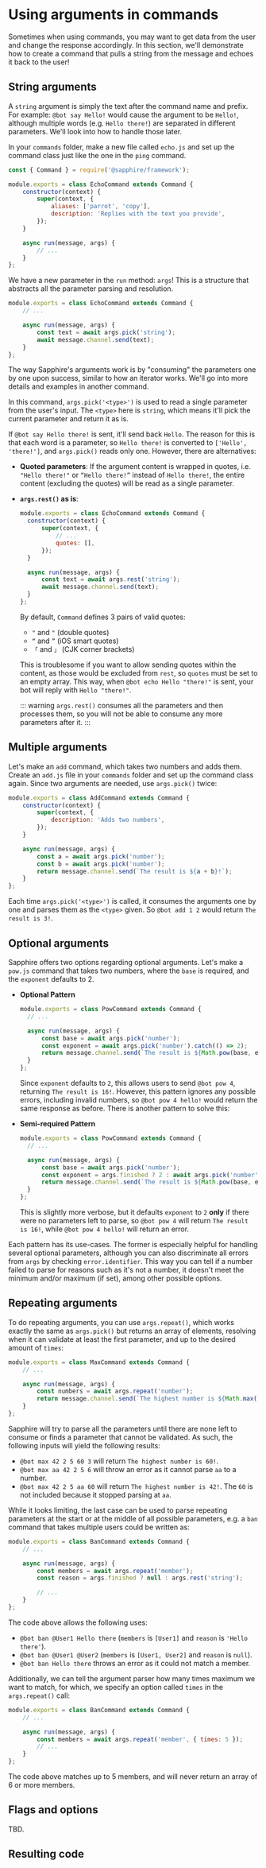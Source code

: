 # Using arguments in commands

Sometimes when using commands, you may want to get data from the user and change the response accordingly. In this section, we'll demonstrate how to create a command that pulls a string from the message and echoes it back to the user!

## String arguments

A `string` argument is simply the text after the command name and prefix. For example: `@bot say Hello!` would cause the argument to be `Hello!`, although multiple words (e.g. `Hello there!`) are separated in different parameters. We'll look into how to handle those later.

In your `commands` folder, make a new file called `echo.js` and set up the command class just like the one in the `ping` command.

```js
const { Command } = require('@sapphire/framework');

module.exports = class EchoCommand extends Command {
	constructor(context) {
		super(context, {
			aliases: ['parrot', 'copy'],
			description: 'Replies with the text you provide',
		});
	}

	async run(message, args) {
		// ...
	}
};
```

We have a new parameter in the `run` method: `args`! This is a structure that abstracts all the parameter parsing and resolution.

```js {5}
module.exports = class EchoCommand extends Command {
	// ...

	async run(message, args) {
		const text = await args.pick('string');
		await message.channel.send(text);
	}
};
```

The way Sapphire's arguments work is by "consuming" the parameters one by one upon success, similar to how an iterator works. We'll go into more details and examples in another command.

In this command, `args.pick('<type>')` is used to read a single parameter from the user's input. The `<type>` here is `string`, which means it'll pick the current parameter and return it as is.

If `@bot say Hello there!` is sent, it'll send back `Hello`. The reason for this is that each word is a parameter, so `Hello there!` is converted to `['Hello', 'there!']`, and `args.pick()` reads only one. However, there are alternatives:

- **Quoted parameters**:
If the argument content is wrapped in quotes, i.e. `"Hello there!"` or `“Hello there!”` instead of `Hello there!`, the entire content (excluding the quotes) will be read as a single parameter.

- **`args.rest()` as is**:
  ```js {5,10}
  module.exports = class EchoCommand extends Command {
  	constructor(context) {
  		super(context, {
  			// ...
  			quotes: [],
  		});
  	}
  
  	async run(message, args) {
  		const text = await args.rest('string');
  		await message.channel.send(text);
  	}
  };
  ```

  By default, `Command` defines 3 pairs of valid quotes:

  - `"` and `"` (double quotes)
  - `“` and `”` (iOS smart quotes)
  - `「` and `」` (CJK corner brackets)

  This is troublesome if you want to allow sending quotes within the content, as those would be excluded from `rest`, so `quotes` must be set to an empty array. This way, when `@bot echo Hello "there!"` is sent, your bot will reply with `Hello "there!"`.

  ::: warning
  `args.rest()` consumes all the parameters and then processes them, so you will not be able to consume any more parameters after it.
  :::

## Multiple arguments

Let's make an `add` command, which takes two numbers and adds them. Create an `add.js` file in your `commands` folder and set up the command class again. Since two arguments are needed, use `args.pick()` twice:

```js {9-11}
module.exports = class AddCommand extends Command {
	constructor(context) {
		super(context, {
			description: 'Adds two numbers',
		});
	}

	async run(message, args) {
		const a = await args.pick('number');
		const b = await args.pick('number');
		return message.channel.send(`The result is ${a + b}!`);
	}
};
```

Each time `args.pick('<type>')` is called, it consumes the arguments one by one and parses them as the `<type>` given. So `@bot add 1 2` would return `The result is 3!`.

## Optional arguments

Sapphire offers two options regarding optional arguments. Let's make a `pow.js` command that takes two numbers, where the `base` is required, and the `exponent` defaults to 2.

- **Optional Pattern**
  ```js {5-6}
  module.exports = class PowCommand extends Command {
  	// ...
  
  	async run(message, args) {
  		const base = await args.pick('number');
  		const exponent = await args.pick('number').catch(() => 2);
  		return message.channel.send(`The result is ${Math.pow(base, exponent)}!`);
  	}
  };
  ```

  Since `exponent` defaults to `2`, this allows users to send `@bot pow 4`, returning `The result is 16!`. However, this pattern ignores any possible errors, including invalid numbers, so `@bot pow 4 hello!` would return the same response as before. There is another pattern to solve this:

- **Semi-required Pattern**
  ```js {6}
  module.exports = class PowCommand extends Command {
  	// ...
  
  	async run(message, args) {
  		const base = await args.pick('number');
  		const exponent = args.finished ? 2 : await args.pick('number');
  		return message.channel.send(`The result is ${Math.pow(base, exponent)}!`);
  	}
  };
  ```

  This is slightly more verbose, but it defaults `exponent` to `2` **only** if there were no parameters left to parse, so `@bot pow 4` will return `The result is 16!`, while `@bot pow 4 hello!` will return an error.

Each pattern has its use-cases. The former is especially helpful for handling several optional parameters, although you can also discriminate all errors from `args` by checking `error.identifier`. This way you can tell if a number failed to parse for reasons such as it's not a number, it doesn't meet the minimum and/or maximum (if set), among other possible options.

## Repeating arguments

To do repeating arguments, you can use `args.repeat()`, which works exactly the same as `args.pick()` but returns an array of elements, resolving when it can validate at least the first parameter, and up to the desired amount of `times`:

```js {5}
module.exports = class MaxCommand extends Command {
	// ...

	async run(message, args) {
		const numbers = await args.repeat('number');
		return message.channel.send(`The highest number is ${Math.max(...numbers)}!`);
	}
};
```

Sapphire will try to parse all the parameters until there are none left to consume or finds a parameter that cannot be validated. As such, the following inputs will yield the following results:

- `@bot max 42 2 5 60 3` will return `The highest number is 60!`.
- `@bot max aa 42 2 5 6` will throw an error as it cannot parse `aa` to a number.
- `@bot max 42 2 5 aa 60` will return `The highest number is 42!`. The `60` is not included because it stopped parsing at `aa`.

While it looks limiting, the last case can be used to parse repeating parameters at the start or at the middle of all possible parameters, e.g. a `ban` command that takes multiple users could be written as:

```js {5}
module.exports = class BanCommand extends Command {
	// ...

	async run(message, args) {
		const members = await args.repeat('member');
		const reason = args.finished ? null : args.rest('string');

		// ...
	}
};
```

The code above allows the following uses:

- `@bot ban @User1 Hello there` (`members` is `[User1]` and `reason` is `'Hello there'`).
- `@bot ban @User1 @User2` (`members` is `[User1, User2]` and `reason` is `null`).
- `@bot ban Hello there` throws an error as it could not match a member.

Additionally, we can tell the argument parser how many times maximum we want to match, for which, we specify an option called `times` in the `args.repeat()` call:

```js {5}
module.exports = class BanCommand extends Command {
	// ...

	async run(message, args) {
		const members = await args.repeat('member', { times: 5 });
		// ...
	}
};
```

The code above matches up to 5 members, and will never return an array of 6 or more members.

## Flags and options

TBD.

## Resulting code

<ResultingCode />
